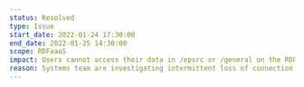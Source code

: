 ```yaml
---
status: Resolved
type: Issue
start_date: 2022-01-24 17:30:00
end_date: 2022-01-25 14:30:00
scope: RDFaaaS
impact: Users cannot access their data in /epsrc or /general on the RDFaaS from ARCHER2 
reason: Systems team are investigating intermittent loss of connection between ARCHER2 and RDFaaS
---
```

